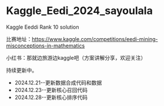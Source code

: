 # Kaggle_Eedi_2024_sayoulala

Kaggle Eeddi Rank 10 solution

[](https://)比赛地址：https://www.kaggle.com/competitions/eedi-mining-misconceptions-in-mathematics

小红书：那就边旅游边kaggle吧（方案讲解分享，欢迎关注）

持续更新中。

* 2024.12.21--更新数据合成代码和数据
* 2024.12.23--更新核心召回代码[](https://)
* 2024.12.28--更新核心排序代码
